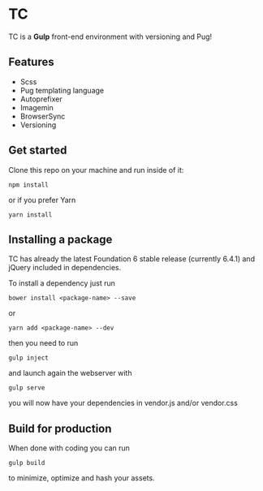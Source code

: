# TC
TC is a **Gulp** front-end environment with versioning and Pug!

## Features
- Scss
- Pug templating language
- Autoprefixer
- Imagemin
- BrowserSync
- Versioning

## Get started
Clone this repo on your machine and run inside of it:

    npm install

or if you prefer Yarn

    yarn install

## Installing a package
TC has already the latest Foundation 6 stable release (currently 6.4.1) and jQuery included in dependencies.

To install a dependency just run

    bower install <package-name> --save

or

    yarn add <package-name> --dev

then you need to run

    gulp inject

and launch again the webserver with

    gulp serve

you will now have your dependencies in vendor.js and/or vendor.css

## Build for production
When done with coding you can run

    gulp build

to minimize, optimize and hash your assets.